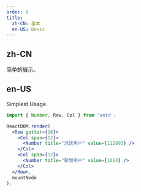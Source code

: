 ```yaml
---
order: 0
title:
  zh-CN: 基本
  en-US: Basic
---
```


## zh-CN

简单的展示。

## en-US

Simplest Usage.

```jsx
import { Number, Row, Col } from 'antd';

ReactDOM.render(
  <Row gutter={16}>
    <Col span={12}>
      <Number title="活跃用户" value={112893} />
    </Col>
    <Col span={12}>
      <Number title="新增用户" value={1024} />
    </Col>
  </Row>,
  mountNode
);
```
